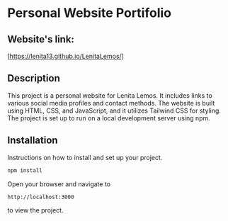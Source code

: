 # Personal Website Portifolio
## Website's link:

[https://lenita13.github.io/LenitaLemos/]


## Description
This project is a personal website for Lenita Lemos. It includes links to various social media profiles and contact methods. The website is built using HTML, CSS, and JavaScript, and it utilizes Tailwind CSS for styling. The project is set up to run on a local development server using npm.

## Installation
Instructions on how to install and set up your project.

```bash
npm install
```
Open your browser and navigate to 
```bash
http://localhost:3000
```
to view the project.
